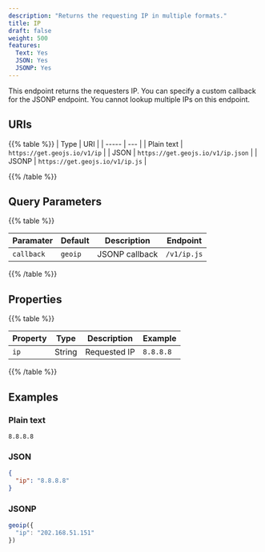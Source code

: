 ```yaml
---
description: "Returns the requesting IP in multiple formats."
title: IP
draft: false
weight: 500
features:
  Text: Yes
  JSON: Yes
  JSONP: Yes
---
```


This endpoint returns the requesters IP. You can specify a custom callback for the JSONP endpoint. You cannot lookup multiple IPs on this endpoint.

## URIs

{{% table %}}
| Type  | URI |
| ----- | --- |
| Plain text | `https://get.geojs.io/v1/ip`      |
| JSON       | `https://get.geojs.io/v1/ip.json` |
| JSONP      | `https://get.geojs.io/v1/ip.js`   |

{{% /table %}}

## Query Parameters

{{% table %}}

| Paramater  | Default | Description                              | Endpoint        |
| ---------- | ------- | ---------------------------------------- | --------------- |
| `callback` | `geoip` | JSONP callback                           | `/v1/ip.js` |

{{% /table %}}

## Properties

{{% table %}}

| Property | Type    | Description   | Example     |
| ---------| ------- | ------------- | ----------- |
| `ip`     | String  | Requested IP  | `8.8.8.8`   |

{{% /table %}}

## Examples

### Plain text

```text
8.8.8.8
```

### JSON

```json
{
  "ip": "8.8.8.8"
}
```

### JSONP

```javascript
geoip({
  "ip": "202.168.51.151"
})
```

